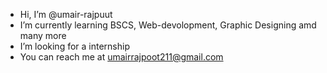 - Hi, I’m @umair-rajpuut
- I’m currently learning BSCS, Web-devolopment, Graphic Designing amd many more
- I’m looking for a internship 
- You can reach me at umairrajpoot211@gmail.com
